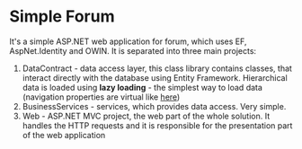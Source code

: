 # Simple Forum
It's a simple ASP.NET web application for forum, which uses EF, AspNet.Identity and OWIN.
It is separated into three main projects:
1. DataContract - data access layer, this class library contains classes, that interact directly with the database using Entity Framework. 
Hierarchical data is loaded using __lazy loading__ - the simplest way to load data (navigation properties are virtual like [here](https://github.com/StruninIhor/SimpleForum/blob/test/DataContract/Models/Forum.cs#L13))
2. BusinessServices - services, which provides data access. Very simple.
3. Web - ASP.NET MVC project, the web part of the whole solution. It handles the HTTP requests and it is responsible for the presentation part of the web application
